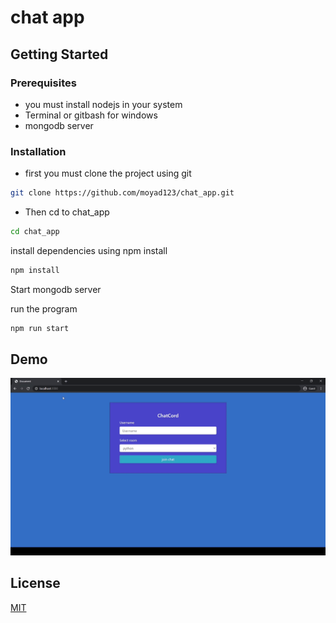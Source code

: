 # chat app
## Getting Started

### Prerequisites
* you must install nodejs in your system
* Terminal or gitbash for windows
* mongodb server
### Installation

* first you must clone the project using git

```bash
git clone https://github.com/moyad123/chat_app.git
```
* Then cd to chat_app

```bash
cd chat_app
```
install dependencies using npm install

```bash
npm install
```

Start mongodb server

run the program

```bash
npm run start
```
## Demo
![til](./image/demo.gif)

## License
[MIT](https://choosealicense.com/licenses/mit/)
